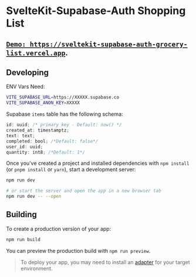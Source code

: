 # SvelteKit-Supabase-Auth Shopping List

## [`Demo: https://sveltekit-supabase-auth-grocery-list.vercel.app`](https://sveltekit-supabase-auth-grocery-list.vercel.app/).

## Developing

ENV Vars Need:

```bash
VITE_SUPABASE_URL=https://XXXXX.supabase.co
VITE_SUPABASE_ANON_KEY=XXXXX
```

Supabase `items` table has the following schema:

```ts
id: uuid; /* primary key - Default: now() */
created_at: timestamptz;
text: text;
completed: bool; /*Default: false*/
user_id: uuid;
quantity: int8; /*Default: 1*/
```

Once you've created a project and installed dependencies with `npm install` (or `pnpm install` or `yarn`), start a development server:

```bash
npm run dev

# or start the server and open the app in a new browser tab
npm run dev -- --open
```

## Building

To create a production version of your app:

```bash
npm run build
```

You can preview the production build with `npm run preview`.

> To deploy your app, you may need to install an [adapter](https://kit.svelte.dev/docs/adapters) for your target environment.
